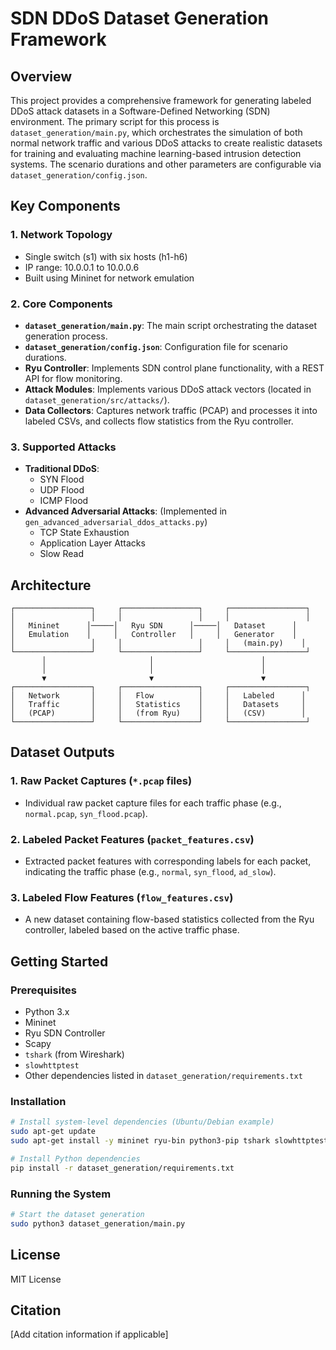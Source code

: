 # SDN DDoS Dataset Generation Framework

## Overview
This project provides a comprehensive framework for generating labeled DDoS attack datasets in a Software-Defined Networking (SDN) environment. The primary script for this process is `dataset_generation/main.py`, which orchestrates the simulation of both normal network traffic and various DDoS attacks to create realistic datasets for training and evaluating machine learning-based intrusion detection systems. The scenario durations and other parameters are configurable via `dataset_generation/config.json`.

## Key Components

### 1. Network Topology
- Single switch (s1) with six hosts (h1-h6)
- IP range: 10.0.0.1 to 10.0.0.6
- Built using Mininet for network emulation

### 2. Core Components
- **`dataset_generation/main.py`**: The main script orchestrating the dataset generation process.
- **`dataset_generation/config.json`**: Configuration file for scenario durations.
- **Ryu Controller**: Implements SDN control plane functionality, with a REST API for flow monitoring.
- **Attack Modules**: Implements various DDoS attack vectors (located in `dataset_generation/src/attacks/`).
- **Data Collectors**: Captures network traffic (PCAP) and processes it into labeled CSVs, and collects flow statistics from the Ryu controller.

### 3. Supported Attacks
- **Traditional DDoS**:
  - SYN Flood
  - UDP Flood
  - ICMP Flood
- **Advanced Adversarial Attacks**: (Implemented in `gen_advanced_adversarial_ddos_attacks.py`)
  - TCP State Exhaustion
  - Application Layer Attacks
  - Slow Read

## Architecture

```
┌─────────────────┐     ┌─────────────────┐     ┌─────────────────┐
│                 │     │                 │     │                 │
│   Mininet      │─────│   Ryu SDN      │─────│   Dataset      │
│   Emulation    │     │   Controller   │     │   Generator    │
│                 │     │                 │     │   (main.py)    │
└─────────────────┘     └─────────────────┘     └─────────────────┘
       │                       │                        │
       │                       │                        │
       ▼                       ▼                        ▼
┌─────────────────┐     ┌─────────────────┐     ┌─────────────────┐
│   Network       │     │   Flow          │     │   Labeled      │
│   Traffic       │     │   Statistics    │     │   Datasets     │
│   (PCAP)        │     │   (from Ryu)    │     │   (CSV)        │
└─────────────────┘     └─────────────────┘     └─────────────────┘
```

## Dataset Outputs

### 1. Raw Packet Captures (`*.pcap` files)
- Individual raw packet capture files for each traffic phase (e.g., `normal.pcap`, `syn_flood.pcap`).

### 2. Labeled Packet Features (`packet_features.csv`)
- Extracted packet features with corresponding labels for each packet, indicating the traffic phase (e.g., `normal`, `syn_flood`, `ad_slow`).

### 3. Labeled Flow Features (`flow_features.csv`)
- A new dataset containing flow-based statistics collected from the Ryu controller, labeled based on the active traffic phase.

## Getting Started

### Prerequisites
- Python 3.x
- Mininet
- Ryu SDN Controller
- Scapy
- `tshark` (from Wireshark)
- `slowhttptest`
- Other dependencies listed in `dataset_generation/requirements.txt`

### Installation
```bash
# Install system-level dependencies (Ubuntu/Debian example)
sudo apt-get update
sudo apt-get install -y mininet ryu-bin python3-pip tshark slowhttptest

# Install Python dependencies
pip install -r dataset_generation/requirements.txt
```

### Running the System
```bash
# Start the dataset generation
sudo python3 dataset_generation/main.py
```

## License
MIT License

## Citation
[Add citation information if applicable]
